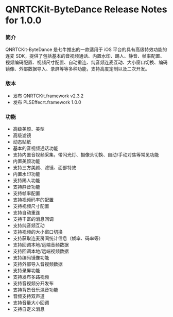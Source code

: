 # QNRTCKit-ByteDance Release Notes for 1.0.0

### 简介
QNRTCKit-ByteDance 是七牛推出的一款适用于 iOS 平台的具有高级特效功能的连麦 SDK，提供了包括基本的音视频通话、内置水印、踢人、静音、帧率配置、视频编码配置、视频尺寸配置、自动重连、纯音频连麦互动、大小窗口切换、编码镜像、外部数据导入、录屏等等多种功能，支持高度定制以及二次开发。

### 版本
- 发布 QNRTCKit.framework v2.3.2
- 发布 PLSEffecrt.framework 1.0.0

### 功能
- 高级美颜、美型
- 高级滤镜
- 动态贴纸
- 基本的音视频通话功能
- 支持内置音视频采集，带闪光灯、摄像头切换、自动/手动对焦等常见功能
- 内置美颜功能
- 支持三方美颜、滤镜、面部特效 
- 内置水印功能
- 支持踢人功能 
- 支持静音功能 
- 支持帧率配置 
- 支持视频码率的配置 
- 支持视频尺寸配置 
- 支持自动重连 
- 支持丰富的消息回调 
- 支持纯音频互动 
- 支持视频的大小窗口切换 
- 支持获取连麦房间统计信息（帧率、码率等）
- 支持回调本地/远端音频数据
- 支持回调本地/远端视频数据
- 支持编码镜像功能
- 支持外部导入音视频数据
- 支持录屏功能
- 支持发布多路视频
- 支持音视频分开发布
- 支持背景音乐混音功能
- 音频支持双声道
- 支持音量大小回调
- 支持自定义消息